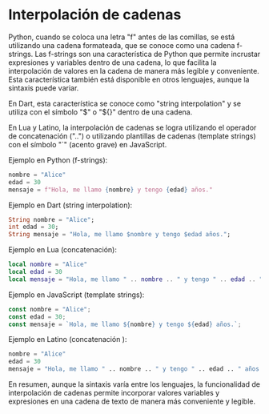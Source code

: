 #  Interpolación de cadenas

Python, cuando se coloca una letra "f" antes de las comillas, se está utilizando una cadena formateada, que se conoce como una cadena f-strings. Las f-strings son una característica de Python que permite incrustar expresiones y variables dentro de una cadena, lo que facilita la interpolación de valores en la cadena de manera más legible y conveniente. Esta característica también está disponible en otros lenguajes, aunque la sintaxis puede variar.

En Dart, esta característica se conoce como "string interpolation" y se utiliza con el símbolo "$" o "${}" dentro de una cadena.

En Lua y Latino, la interpolación de cadenas se logra utilizando el operador de concatenación ("..") o utilizando plantillas de cadenas (template strings) con el símbolo "`" (acento grave) en JavaScript.

Ejemplo en Python (f-strings):
```python
nombre = "Alice"
edad = 30
mensaje = f"Hola, me llamo {nombre} y tengo {edad} años."
```

Ejemplo en Dart (string interpolation):
```dart
String nombre = "Alice";
int edad = 30;
String mensaje = "Hola, me llamo $nombre y tengo $edad años.";
```

Ejemplo en Lua (concatenación):
```lua
local nombre = "Alice"
local edad = 30
local mensaje = "Hola, me llamo " .. nombre .. " y tengo " .. edad .. " años."
```

Ejemplo en JavaScript (template strings):
```javascript
const nombre = "Alice";
const edad = 30;
const mensaje = `Hola, me llamo ${nombre} y tengo ${edad} años.`;
```

Ejemplo en Latino (concatenación ):
```python
nombre = "Alice"
edad = 30
mensaje = "Hola, me llamo " .. nombre .. " y tengo " .. edad .. " años." 
```

En resumen, aunque la sintaxis varía entre los lenguajes, la funcionalidad de interpolación de cadenas permite incorporar valores variables y expresiones en una cadena de texto de manera más conveniente y legible.
